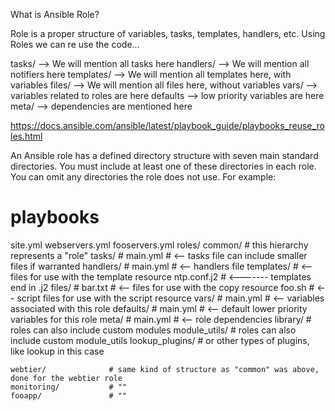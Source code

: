 What is Ansible Role?

Role is a proper structure of variables, tasks, templates, handlers, etc. Using Roles we can re use the code...

tasks/ --> We will mention all tasks here
handlers/ --> We will mention all notifiers here
templates/  --> We will  mention all templates here, with variables
files/ --> We will mention all files here, without variables
vars/ --> variables related to roles are here
defaults --> low priority variables are here
meta/  --> dependencies are mentioned here

https://docs.ansible.com/ansible/latest/playbook_guide/playbooks_reuse_roles.html

An Ansible role has a defined directory structure with seven main standard directories. You must include at least one of these directories in each role. You can omit any directories the role does not use. For example:

# playbooks
site.yml
webservers.yml
fooservers.yml
roles/
    common/               # this hierarchy represents a "role"
        tasks/            #
            main.yml      #  <-- tasks file can include smaller files if warranted
        handlers/         #
            main.yml      #  <-- handlers file
        templates/        #  <-- files for use with the template resource
            ntp.conf.j2   #  <------- templates end in .j2
        files/            #
            bar.txt       #  <-- files for use with the copy resource
            foo.sh        #  <-- script files for use with the script resource
        vars/             #
            main.yml      #  <-- variables associated with this role
        defaults/         #
            main.yml      #  <-- default lower priority variables for this role
        meta/             #
            main.yml      #  <-- role dependencies
        library/          # roles can also include custom modules
        module_utils/     # roles can also include custom module_utils
        lookup_plugins/   # or other types of plugins, like lookup in this case

    webtier/              # same kind of structure as "common" was above, done for the webtier role
    monitoring/           # ""
    fooapp/               # ""

